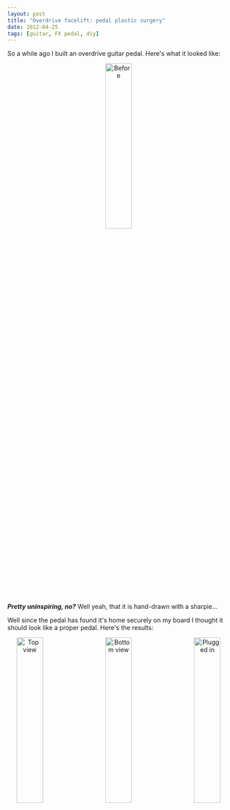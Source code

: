 ```yaml
---
layout: post
title: "Overdrive facelift: pedal plastic surgery"
date: 2012-04-25
tags: [guitar, FX pedal, diy]
---
```


So a while ago I built an overdrive guitar pedal. Here's what it looked like:

<center style="margin: 0 -60px;">
<img width="31%"
src="http://media.tumblr.com/tumblr_m30fznxdYQ1qggkk1.jpg" alt="Before"
title="Looking sad :("/>
</center>


**_Pretty uninspiring, no?_** Well yeah, that it is hand-drawn with
a sharpie...

Well since the pedal has found it's home securely on my board I thought it
should look like a proper pedal. Here's the results:

<center style="margin: 0 -60px;">
<img class="automargin" width="31%" src="http://media.tumblr.com/tumblr_m30g2pG2ib1qggkk1.jpg"
alt="Top view" title="Looking hot from above."/>&nbsp;
<img class="automargin" width="31%" src="http://media.tumblr.com/tumblr_m30g386sSv1qggkk1.jpg"
alt="Bottom view" title="Looking cool from below."/>&nbsp;
<img class="automargin" width="31%" src="http://media.tumblr.com/tumblr_m30g3qywqD1qggkk1.jpg"
alt="Plugged in" title="And yes, it has blue LEDs."/>
</center>
